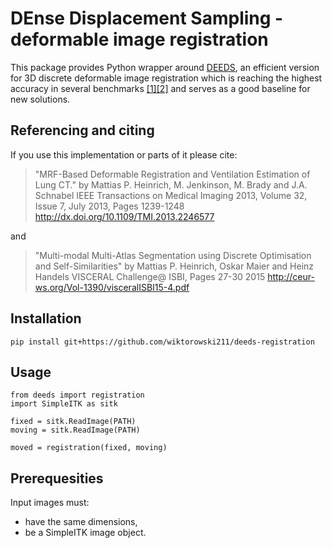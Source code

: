 # DEnse Displacement Sampling - deformable image registration

This package provides Python wrapper around [DEEDS](https://github.com/mattiaspaul/deedsBCV), an efficient version for 3D discrete deformable image registration which is reaching the highest accuracy in several benchmarks [[1]](https://pubmed.ncbi.nlm.nih.gov/27254856/)[[2]](https://arxiv.org/abs/2109.11572) and serves as a good baseline for new solutions.

## Referencing and citing
If you use this implementation or parts of it please cite:
 
>"MRF-Based Deformable Registration and Ventilation Estimation of Lung CT."
 by Mattias P. Heinrich, M. Jenkinson, M. Brady and J.A. Schnabel
 IEEE Transactions on Medical Imaging 2013, Volume 32, Issue 7, July 2013, Pages 1239-1248
 http://dx.doi.org/10.1109/TMI.2013.2246577
 
 and
 
>"Multi-modal Multi-Atlas Segmentation using Discrete Optimisation and Self-Similarities"
 by Mattias P. Heinrich, Oskar Maier and Heinz Handels
 VISCERAL Challenge@ ISBI, Pages 27-30 2015
 http://ceur-ws.org/Vol-1390/visceralISBI15-4.pdf
 
## Installation
```
pip install git+https://github.com/wiktorowski211/deeds-registration
```

## Usage
```
from deeds import registration
import SimpleITK as sitk

fixed = sitk.ReadImage(PATH)
moving = sitk.ReadImage(PATH)

moved = registration(fixed, moving)
```

## Prerequesities
Input images must:
- have the same dimensions,
- be a SimpleITK image object.
